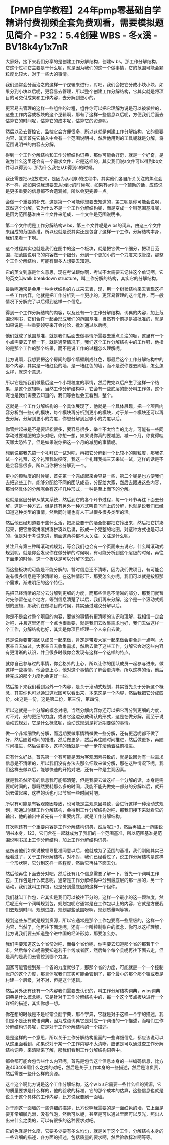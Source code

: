 # 【PMP自学教程】24年pmp零基础自学精讲付费视频全套免费观看，需要模拟题见简介 - P32：5.4创建 WBS - 冬x溪 - BV18k4y1x7nR

大家好，接下来我们分享的是创建工作分解结构，创建w bs，那工作分解结构，它这个过程它主要是干什么呢，就是因为我们的这一个做事情，它的范围可能会颗粒度比较大，对于一些大的事情。

我们通常会分而治之的这样一个逻辑来进行，对吧，我们会把它分成小块小块，如果分到小块以后呢，更容易去管理，所以整个创建工作分解结构，它其实就是将项目的可交付成果和工作内容，去分解到更小的。

更容易去管理的这样一些组件的过程，组件你可以把它理解为说是可以被掌控的，这些工作内容或板块的这个逻辑啊，那有了这样一些信息以后呢，方便我们后面去估算它的时间呢，估算它的成本呢，估算它的资源呢。

然后以及去管控它，监控它会方便很多，所以这就是创建工作分解结构，它的重要内容，其实首先它输入中会有一个范围说明书，然后他用到的工具呢就是分解，将范围说明书的内容去分解。

得到一个工作分解结构和工作分解结构词典，那你可能会好奇，就是一个好奇，是说为什么这里还会有一个需求文件，它是这样的，其实我们说a文件可以得到bb文件可以得到c，那为什么我在从b得到c的时候。

我还需要把a也放进来，是因为从a到b的过程中，其实他们各自所关关注的焦点会不一样，那如果说我想要去从b到c的时候呢，如果有a作为一个辅助的话，应该说是更多重要的信息都不会遗漏掉，所以会更完善一点。

会做一个重要的补充，这是第一个可能你想要去知道的，第二呢是你可能会说啊，既然这个分解，它为什么不是一个工作分解结构呢，而是变成一个叫范围基准呢，是因为范围基准由三个文件来组成，一个文件是范围说明书。

第二个文件呢是工作分解结构w bs，第三个文件呢是w bs的词典，由这三个文件来组成的范围基准，所以也就是说其实还是包含了这样一个工作，分解结构本身，我们来看一下啊。

这个过程其实也就是我们在图中的这一个板块，就是把它做一个细分，把项目范围，把范围说明书的内容做一个细分，分到一个更加小的一个力度来取管控，那整个工作分解结构，可能有很多人想要去知道。

它的英文到底是什么意思，现在考试跟你啊，考试不太需要去记住这个单词啊，它的英文叫walk breakdown structure，叫工作分解的结构，其实它的分解结构。

最后呢通常是会用一种树状结构的方式来去表，现，用一个树状结构来去表现这样一些工作内容，他就是把工作分析到一个更小的，更容易管理的这个组件，而一般情况下分解完了以后得到这样一个信息。

得到一个工作分解结构的内容，以及还有一个工作分解结构，词典的内容，加上范围说明书，它们合在一起会形成我们的范围基准，当然有个前提是被批准的，就是如果说是一些重要领导来开会讨论，批准通过以后呢。

他们就成了范围基准，就是我们后面去做事情所需要去重点关注的呃，这里有一个小点需要去了解一下，就是通常情况下，我们这个工作分解结构中的工作呀，他指的是那个工作的那个结果，而不是说工作的过程怎么理解呢。

比方说啊，我想要把这个房间的那个墙壁刷成红色，那最后这个工作分解结构中的那个内容，其实是一堵红色的墙，是一堵红色的墙，而不是说你要去刷墙，怎么怎么样，就这个意思。

所以它是指我们做最后这一个小颗粒度的事情，然后做完以后产生了这样一个结果，是这个逻辑啊，当然工作分解结构中，它会有一些底层的部分叫工作包，这个呢也是我们需要去知道的，我们等会也会去看到，整个。

这就是一个工作分解结构的一个具体展现了，他就是一个具体展现，把一个项目内容分析到一些小的模块，每个模块再分析到更小的模块，对于某一个模块还可以再去分解，分解到更小的力度，你想分解到足够小的力度以后。

你管控起来是不是要轻松很多，要容易很多，举个不太恰当的比方，可能有一些同学动过要减肥的念头对吧，你想一想，如果说你真的要减肥，减一个月，你觉得哇天哪太恐怖了，但是如果说你把这一个月的减肥的事情呃。

想到说那我先搞一个礼拜试一试对吧，再把它分解到一个比较小的颗粒度，那我先试一个礼拜，这个礼拜我说哎呀，我这一个礼拜我搞三天来试一试，这样的话是不是会容易很多，所以当你把它分解到一个。

更小的颗粒度的时候呢，首先第一个完成起来会容易一些，第二个呢是也方便我们去把这些工作，能够分配给不同的团队成员，分配给大家，然后去跟进这些内容，那当然具体的分解呢会有这样几种形式，一种是至上而下的分解。

也就是逐层分解从某某系统，然后到它的各个环节过程，每一个环节再往下面去分解，这是一种方式，但是还有另外一种方式叫自下而上的分解，也就是说我们已经知道这种类型的事情，然后同时呢也有人干过很多很多类型的活。

然后他已经知道要干些什么活，把那些要干的活全部都把它拎出来，然后把它拼凑起来，把它拼凑拼凑拼凑拼凑以后诶，形成一个完整的地图，对这种方式也是可以的，但是对于考试来讲，前面这两种都不太关注，关注是什么呢。

关注只有第三种叫滚动式规划，等会我们也会有一个页面来去说它，什么叫滚动式规划呢，就是你会发现你在做分解的时候啊，有可能分析到这个层级的时候，再往下面走的时候，这一个板块是可以分解下去的。

而这些板块呢可能是不能分解的，暂时信息还不清晰，因为我们做项目，有可能会说有很多信息是不够清晰的，在这种情形下，那要怎么办呢，我们可以就是按照那个需求，渐进明细的这个特征。

先把已经清晰的部分去分解到更细的力度，而那些信息不清晰的部分，那我们就暂时先停留在这个地方，等到信息清楚了以后，我们再来分解，这个是一个滚动式规划的逻辑，那我们在做项目的时候，其实通过建议分解以后。

你是不是会对整个项目的内容，要做的事情有更清晰的认识和理解，我相信一定会对吧，并且这里还有一个点也很重要，就是我们去收集需求也好，我们去做这样一个工作，分解结构也好，其实是你项目经理一个人亲自去做。

还是说你要带领团队成员一起来做，肯定是带着大家一起来做会更合适一点啊，大家亲自去做过，大家亲自去收集需求，然后去做了这些工作，分解它会对这些内容有更清晰的认识，并且很多时候你会发现有这样一个这样的特点。

就你自己参与过的事情，你会格外的上心，所以让你的团队成员一起参与进来，做这样一些事情，他会更上心，他对这个事情的了解会更清晰，所以这样的话，他后续完成的那个力度也会更好一些。

然后接下来我们看到另外一个内容，是关于滚动式规划，其实首先关于分解这个概念，其实你也可以通过这张图可以看出来，本来这是一个内容，然后我把它分成四份，ok这是一份，这是第二份，第三份，第四份。

所以这就是一个分解的概念对吧，当然分解内容你还可以把它再分到更细的力度，对不对，分的更细的力度，或者它这边分成确认的形式，这是在做分解，而至于说滚动式规划，它是什么概念呢，滚动式规划是将近期要做的事情。

做一个非常细致的分解，而远期要做事情稍微做一些分解，还有更远呢都不做了好，然后随着时间的推进，然后做更多，然后再往随时间推进，然后做更多，再随时间推进，然后做更多，这样的话就是一步一步在滚动着往前推进。

它有什么好处，首先第一个有可能是因为客观因素导致的，就是说因为有一些需求信息是不清晰的，所以我们没有办法去那么细致来做分解，那在这种情况下呢，我们这样去做以后，能够快速的开始对吧，还有一种是主观因素。

就是我虽然所有的信息我可能都清楚，但是我要去做这样一个分解的话，本身是需要耗时间的，那既然要耗那么多的时间，我能不能先做完一部分的分解以后，就开始去做起来，这样的话也可以节省一些时间对吧。

所以有可能是有客观原因导致，也可能是主观原因导致，会进行这样一种滚动式规划，那通过创建工作分解结构，会得到工作分解结构对吧，那我们接下来就看它的输出，他的输出中首先有一个重要内容，就是工作分解结构。

其次呢还有一个重要内容是工作分解结构词典，然后呢2+3，然后再加上一范围说明书本身，123，它们合在一起就成为了我们的一个范围基准，所以范围基准是范围说明书加上工作分解结构，加上工作分解结构词典。

这伤者他们如果说被领导批准同意以后，他就成为了范围的基准，我们刚刚其实已经看过了，关于工作分解结构，对不对，我们已经看过了，说工作分解结构是这样一个形状啊，它分到这样一些程度，然后它再往下面去分。

然后他再往下面去分对吧，然后还有几个信息需要了解一下，首先一个词叫工作包，工作包是什么概念呢，通常是工作分解结构中分到最底层的那一层的，另一个活动，我们就叫工作包，也是分到最底层的这样一个组件。

我们就叫工作包，它其实是我们可以被往下分的，这样一个最小的这一颗粒度，然后呢还有一个词叫规划包，规划包呢它通常是在工作包以上的内容，它就是方便我们去规划时间，规划进度，规划那些范围呀啊，规划质量啊等等。

规划这些东西就是规划资源，所以它通常是那个工作包要高一些层级的，这样一个内容，当然了，他再往下面走呢，还有一个叫控制账户的概念，你可以这样理解，比方说我们要去知道整个进中国的经济形势，那要怎么办。

我们需要知道这么个省份对吧，而每个省份呢，你需要去知道那个省的那若干个市，然后每个市呢需要知道若干个线或者区，然后每个每个县呢再往下面去走，但是真的是我们去管控到哪个力度。

国家可能管控到某一个省的力度就够了，那那个省的力度，可能就是一个一个控制账户的这个力度，那具体呢我们其实可能会管到了，那个最小的那个那个镇或者是村建一个层级，对不对，但是这个逻辑。

然后另外还有还有一个内容我们需要去认识的，叫工作分解结构词典，w bs词典词典是什么概念呢，它是针对于工作分解结构中的，每一个这个节点板块进行一个详细的描述，其实你想一想。

你在想的时候是不是经常会翻字典，那个字典，它就是对于这样一个字的描述，我们是不是还有成语词典，因为成语词典它是对应一个词语的一个描述，而咱们工作分解结构词典呢，它是对于工作分解结构的一个描述。

是是这样的一个意思，所以关于工作分解结构里面的一些详细信息，都应该说可以从这里面看到，如果说对于某一个工作内容不太清晰，应该是可以通过查工作分解结构词典，来清晰来了解，那我们看到工作分解结构词典中。

都会都可能会包含些什么内容呢，首先是包含这个信息本身的一些编码信息，比方说403408啊什么之类的对吧，然后是关于工作本身的一些描述，然后是谁负责，然后需要一些什么样的资源。

这个这个啊比方说是这个工作分解结构，这个w b s它需要一些什么样的资源，它的质量要求是什么样的，他的验收的标准，它的那个成本的估算，这些信息也就是说关于这个具体的工作内容，比方说我要刷一面墙。

对于刷这一面墙的一些详细的描述，比方说啊我需要的是一面红色的墙，它上面是要非常细腻光滑，没有气泡，然后可以呃，甚至是可以通过里面可以反光，照出人出来什么之类的，可以有很多的这种要求对吧。

它的色泽是什么度，它要多少要有多么均匀，就是关于这个工作，分解结构本身的一些详细的描述，各方面的描述，包括质量的要求啊，然后验收标准啊等等。

